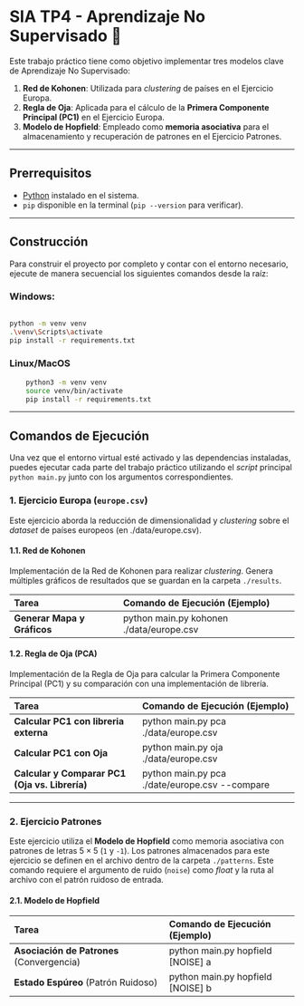 # SIA TP4 - Aprendizaje No Supervisado 🧠

Este trabajo práctico tiene como objetivo implementar tres modelos clave de Aprendizaje No Supervisado:

1.  **Red de Kohonen**: Utilizada para *clustering* de países en el Ejercicio Europa.
2.  **Regla de Oja**: Aplicada para el cálculo de la **Primera Componente Principal (PC1)** en el Ejercicio Europa.
3.  **Modelo de Hopfield**: Empleado como **memoria asociativa** para el almacenamiento y recuperación de patrones en el Ejercicio Patrones.

---
## Prerrequisitos
- [Python](https://www.python.org/downloads/) instalado en el sistema.
- `pip` disponible en la terminal (`pip --version` para verificar).

---
## Construcción
Para construir el proyecto por completo y contar con el entorno necesario, ejecute de manera secuencial los siguientes comandos desde la raíz:

### Windows:
```bash

python -m venv venv
.\venv\Scripts\activate
pip install -r requirements.txt
```

### Linux/MacOS
```bash
    python3 -m venv venv
    source venv/bin/activate
    pip install -r requirements.txt
```

---
## Comandos de Ejecución

Una vez que el entorno virtual esté activado y las dependencias instaladas, puedes ejecutar cada parte del trabajo 
práctico utilizando el *script* principal `python main.py` junto con los argumentos correspondientes.


### 1. Ejercicio Europa (`europe.csv`)
Este ejercicio aborda la reducción de dimensionalidad y *clustering* sobre el *dataset* de países europeos (en ./data/europe.csv).

#### 1.1. Red de Kohonen
Implementación de la Red de Kohonen para realizar *clustering*. Genera múltiples gráficos de resultados que se guardan en la carpeta `./results`.

| Tarea | Comando de Ejecución (Ejemplo)           |
| :--- |:-----------------------------------------|
| **Generar Mapa y Gráficos** | python main.py kohonen ./data/europe.csv |


#### 1.2. Regla de Oja (PCA)
Implementación de la Regla de Oja para calcular la Primera Componente Principal (PC1) y su comparación con una implementación de librería.

| Tarea                                          | Comando de Ejecución (Ejemplo)                 |
|:-----------------------------------------------|:-----------------------------------------------|
| **Calcular PC1 con libreria externa**          | python main.py pca ./data/europe.csv           |
| **Calcular PC1 con Oja**                       | python main.py oja ./data/europe.csv           |
| **Calcular y Comparar PC1 (Oja vs. Librería)** | python main.py pca ./date/europe.csv --compare |

---

### 2. Ejercicio Patrones
Este ejercicio utiliza el **Modelo de Hopfield** como memoria asociativa con patrones de letras $5\times5$ (`1` y `-1`).
Los patrones almacenados para este ejercicio se definen en el archivo dentro de la carpeta `./patterns`.
Este comando requiere el argumento de ruido (`noise`) como *float* y la ruta al archivo con el patrón ruidoso de entrada.

#### 2.1. Modelo de Hopfield

| Tarea | Comando de Ejecución (Ejemplo)                                       |
| :--- |:---------------------------------------------------------------------|
| **Asociación de Patrones** (Convergencia) | python main.py hopfield  [NOISE] a                          |
| **Estado Espúreo** (Patrón Ruidoso) | python main.py hopfield [NOISE] b